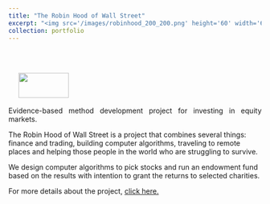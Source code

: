 ```yaml
---
title: "The Robin Hood of Wall Street"
excerpt: "<img src='/images/robinhood_200_200.png' height='60' width='60' align='left' hspace='20'> Evidence-based method development project for investing in equity markets."
collection: portfolio
---
```

<br><br>
<p style="text-align:justify;">
<img src='/images/robinhood_200_200.png' height='50' width='100' align='100' hspace='20'><br><br> Evidence-based method development project for investing in equity markets.

The Robin Hood of Wall Street is a project that combines several things: finance and trading, building computer algorithms, traveling to remote places and helping those people in the world who are struggling to survive.

We design computer algorithms to pick stocks and run an endowment fund based on the results with intention to grant the returns to selected charities.

For more details about the project, <a title="The Robin Hood of Wall Street" href="http://robinhoodofwallstreet.com" rel="alternate">click here.</a>
